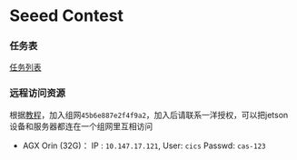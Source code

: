 # Seeed Contest

### 任务表

[任务列表](https://docs.qq.com/doc/DTFN6WUtBZ3NGaG1Z?isNewEmptyDoc=1&electronTabTitle=%E7%A9%BA%E7%99%BD%E6%96%87%E6%A1%A3&no_promotion=1&nlc=1)

### 远程访问资源

根据[教程](https://blog.csdn.net/sxf1061700625/article/details/135761567)，加入组网`45b6e887e2f4f9a2`，加入后请联系一洋授权，可以把jetson设备和服务器都连在一个组网里互相访问

- AGX Orin (32G)： IP : `10.147.17.121`, User: `cics` Passwd: `cas-123`

